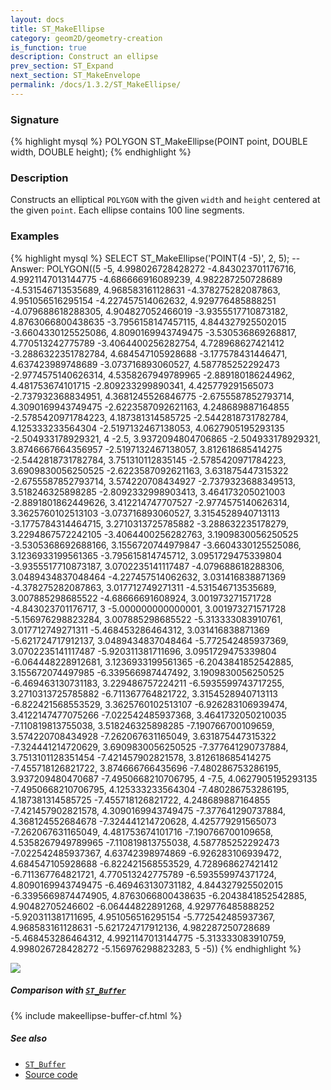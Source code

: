 ```yaml
---
layout: docs
title: ST_MakeEllipse
category: geom2D/geometry-creation
is_function: true
description: Construct an ellipse
prev_section: ST_Expand
next_section: ST_MakeEnvelope
permalink: /docs/1.3.2/ST_MakeEllipse/
---
```


### Signature

{% highlight mysql %}
POLYGON ST_MakeEllipse(POINT point, DOUBLE width, DOUBLE height);
{% endhighlight %}

### Description
Constructs an elliptical `POLYGON` with the given `width` and `height` centered
at the given `point`. Each ellipse contains 100 line segments.

### Examples

{% highlight mysql %}
SELECT ST_MakeEllipse('POINT(4 -5)', 2, 5);
-- Answer: POLYGON((5 -5, 4.998026728428272 -4.843023701176716, 4.9921147013144775 -4.686666916089239, 4.982287250728689 -4.531546713535689, 4.968583161128631 -4.378275282087863, 4.951056516295154 -4.227457514062632, 4.929776485888251 -4.079688618288305, 4.904827052466019 -3.9355517710873182, 4.8763066800438635 -3.7956158147457115, 4.844327925502015 -3.6604330125525086, 4.8090169943749475 -3.530536869268817, 4.770513242775789 -3.4064400256282754, 4.728968627421412 -3.2886322351782784, 4.684547105928688 -3.177578431446471, 4.637423989748689 -3.073716893060527, 4.587785252292473 -2.9774575140626314, 4.5358267949789965 -2.889180186244962, 4.481753674101715 -2.809233299890341, 4.425779291565073 -2.737932368834951, 4.3681245526846775 -2.6755587852793714, 4.3090169943749475 -2.6223587092621163, 4.248689887164855 -2.5785420971784223, 4.187381314585725 -2.5442818731782784, 4.125333233564304 -2.5197132467138053, 4.0627905195293135 -2.504933178929321, 4 -2.5, 3.9372094804706865 -2.504933178929321, 3.8746667664356957 -2.5197132467138057, 3.812618685414275 -2.5442818731782784, 3.751310112835145 -2.5785420971784223, 3.6909830056250525 -2.6223587092621163, 3.631875447315322 -2.6755587852793714, 3.574220708434927 -2.7379323688349513, 3.518246325898285 -2.8092332998903413, 3.464173205021003 -2.8891801862449626, 3.412214747707527 -2.9774575140626314, 3.3625760102513103 -3.073716893060527, 3.3154528940713113 -3.1775784314464715, 3.2710313725785882 -3.288632235178279, 3.2294867572242105 -3.4064400256282763, 3.1909830056250525 -3.5305368692688166, 3.1556720744979847 -3.6604330125525086, 3.1236933199561365 -3.795615814745712, 3.0951729475339804 -3.9355517710873187, 3.0702235141117487 -4.079688618288306, 3.0489434837048464 -4.227457514062632, 3.031416838871369 -4.378275282087863, 3.017712749271311 -4.531546713535689, 3.007885298685522 -4.68666691608924, 3.001973271571728 -4.843023701176717, 3 -5.000000000000001, 3.001973271571728 -5.156976298823284, 3.007885298685522 -5.313333083910761, 3.017712749271311 -5.468453286464312, 3.031416838871369 -5.621724717912137, 3.0489434837048464 -5.772542485937369, 3.0702235141117487 -5.920311381711696, 3.0951729475339804 -6.064448228912681, 3.1236933199561365 -6.2043841852542885, 3.155672074497985 -6.339566987447492, 3.1909830056250525 -6.469463130731183, 3.229486757224211 -6.5935599743717255, 3.2710313725785882 -6.711367764821722, 3.3154528940713113 -6.822421568553529, 3.3625760102513107 -6.926283106939474, 3.4122147477075266 -7.022542485937368, 3.4641732050210035 -7.110819813755038, 3.518246325898285 -7.190766700109659, 3.574220708434928 -7.262067631165049, 3.631875447315322 -7.324441214720629, 3.6909830056250525 -7.377641290737884, 3.7513101128351454 -7.421457902821578, 3.812618685414275 -7.455718126821722, 3.874666766435696 -7.480286753286195, 3.937209480470687 -7.4950668210706795, 4 -7.5, 4.0627905195293135 -7.4950668210706795, 4.125333233564304 -7.480286753286195, 4.187381314585725 -7.455718126821722, 4.248689887164855 -7.421457902821578, 4.3090169943749475 -7.377641290737884, 4.368124552684678 -7.324441214720628, 4.425779291565073 -7.262067631165049, 4.481753674101716 -7.190766700109658, 4.5358267949789965 -7.110819813755038, 4.587785252292473 -7.022542485937367, 4.63742398974869 -6.926283106939472, 4.684547105928688 -6.822421568553529, 4.728968627421412 -6.711367764821721, 4.770513242775789 -6.593559974371724, 4.8090169943749475 -6.469463130731182, 4.844327925502015 -6.3395669874474905, 4.8763066800438635 -6.2043841852542885, 4.90482705246602 -6.06444822891268, 4.929776485888252 -5.920311381711695, 4.951056516295154 -5.772542485937367, 4.968583161128631 -5.621724717912136, 4.982287250728689 -5.468453286464312, 4.9921147013144775 -5.313333083910759, 4.998026728428272 -5.156976298823283, 5 -5))
{% endhighlight %}

<img class="displayed" src="../ST_MakeEllipse_1.png"/>

##### Comparison with [`ST_Buffer`](../ST_Buffer)

{% include makeellipse-buffer-cf.html %}

##### See also

* [`ST_Buffer`](../ST_Buffer)
* <a href="https://github.com/orbisgis/h2gis/blob/master/h2gis-functions/src/main/java/org/h2gis/functions/spatial/create/ST_MakeEllipse.java" target="_blank">Source code</a>
